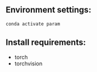 ## Environment settings: 
```
conda activate param
```

## Install requirements: 
* torch
* torchvision


